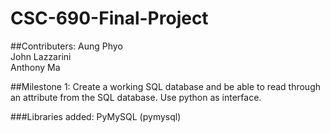 # CSC-690-Final-Project
##Contributers:
Aung Phyo <br/>
John Lazzarini <br/>
Anthony Ma <br/>

##Milestone 1:
Create a working SQL database and be able to read through an attribute from the SQL database. Use python as interface.



###Libraries added:
PyMySQL (pymysql)
